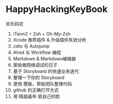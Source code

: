 # HappyHackingKeyBook
欢乐码农

1. iTerm2 + Zsh + Oh-My-Zsh
2. Xcode 推荐插件 & 升级插件失效分析
3. cdto 与 Autojump
4. Alred 与 Workflow 编程
5. Markdown & Markdown编辑器
6. 那些做网络调试的日子
7. 基于 Storyboard 的快速业务迭代
8. 整理一下你的 Storyboard
9. 使用 模板，帮助团队整理代码
10. github 的正确打开方式
11. 用 精益画布 扇自己的脸


